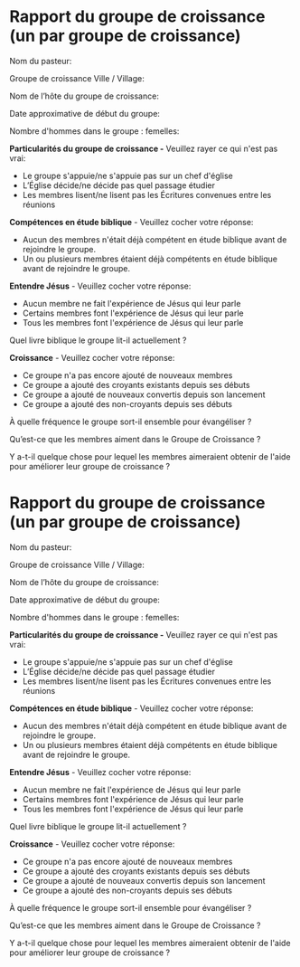 # Rapport du groupe de croissance (un par groupe de croissance)

Nom du pasteur:

Groupe de croissance Ville / Village:

Nom de l’hôte du groupe de croissance:

Date approximative de début du groupe:

Nombre d'hommes dans le groupe : femelles:

**Particularités du groupe de croissance -** Veuillez rayer ce qui n'est pas vrai:

-   Le groupe s'appuie/ne s'appuie pas sur un chef d'église
-   L’Église décide/ne décide pas quel passage étudier
-   Les membres lisent/ne lisent pas les Écritures convenues entre les réunions

**Compétences en étude biblique** - Veuillez cocher votre réponse:

-   Aucun des membres n'était déjà compétent en étude biblique avant de rejoindre le groupe.
-   Un ou plusieurs membres étaient déjà compétents en étude biblique avant de rejoindre le groupe.

**Entendre Jésus** - Veuillez cocher votre réponse:

-   Aucun membre ne fait l'expérience de Jésus qui leur parle
-   Certains membres font l'expérience de Jésus qui leur parle
-   Tous les membres font l'expérience de Jésus qui leur parle

Quel livre biblique le groupe lit-il actuellement ?

**Croissance** - Veuillez cocher votre réponse:

-   Ce groupe n'a pas encore ajouté de nouveaux membres
-   Ce groupe a ajouté des croyants existants depuis ses débuts
-   Ce groupe a ajouté de nouveaux convertis depuis son lancement
-   Ce groupe a ajouté des non-croyants depuis ses débuts

À quelle fréquence le groupe sort-il ensemble pour évangéliser ?

Qu’est-ce que les membres aiment dans le Groupe de Croissance ?

Y a-t-il quelque chose pour lequel les membres aimeraient obtenir de l'aide pour améliorer leur groupe de croissance ?

# Rapport du groupe de croissance (un par groupe de croissance)

Nom du pasteur:

Groupe de croissance Ville / Village:

Nom de l’hôte du groupe de croissance:

Date approximative de début du groupe:

Nombre d'hommes dans le groupe : femelles:

**Particularités du groupe de croissance -** Veuillez rayer ce qui n'est pas vrai:

-   Le groupe s'appuie/ne s'appuie pas sur un chef d'église
-   L’Église décide/ne décide pas quel passage étudier
-   Les membres lisent/ne lisent pas les Écritures convenues entre les réunions

**Compétences en étude biblique** - Veuillez cocher votre réponse:

-   Aucun des membres n'était déjà compétent en étude biblique avant de rejoindre le groupe.
-   Un ou plusieurs membres étaient déjà compétents en étude biblique avant de rejoindre le groupe.

**Entendre Jésus** - Veuillez cocher votre réponse:

-   Aucun membre ne fait l'expérience de Jésus qui leur parle
-   Certains membres font l'expérience de Jésus qui leur parle
-   Tous les membres font l'expérience de Jésus qui leur parle

Quel livre biblique le groupe lit-il actuellement ?

**Croissance** - Veuillez cocher votre réponse:

-   Ce groupe n'a pas encore ajouté de nouveaux membres
-   Ce groupe a ajouté des croyants existants depuis ses débuts
-   Ce groupe a ajouté de nouveaux convertis depuis son lancement
-   Ce groupe a ajouté des non-croyants depuis ses débuts

À quelle fréquence le groupe sort-il ensemble pour évangéliser ?

Qu’est-ce que les membres aiment dans le Groupe de Croissance ?

Y a-t-il quelque chose pour lequel les membres aimeraient obtenir de l'aide pour améliorer leur groupe de croissance ?
